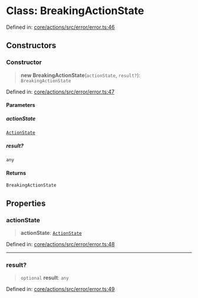 # Class: BreakingActionState

Defined in: [core/actions/src/error/error.ts:46](https://github.com/LaWebcapsule/orbits/blob/6d5fcb96a52f50e33dec256b205946535214bcf9/core/actions/src/error/error.ts#L46)

## Constructors

### Constructor

> **new BreakingActionState**(`actionState`, `result?`): `BreakingActionState`

Defined in: [core/actions/src/error/error.ts:47](https://github.com/LaWebcapsule/orbits/blob/6d5fcb96a52f50e33dec256b205946535214bcf9/core/actions/src/error/error.ts#L47)

#### Parameters

##### actionState

[`ActionState`](../enumerations/ActionState.md)

##### result?

`any`

#### Returns

`BreakingActionState`

## Properties

### actionState

> **actionState**: [`ActionState`](../enumerations/ActionState.md)

Defined in: [core/actions/src/error/error.ts:48](https://github.com/LaWebcapsule/orbits/blob/6d5fcb96a52f50e33dec256b205946535214bcf9/core/actions/src/error/error.ts#L48)

***

### result?

> `optional` **result**: `any`

Defined in: [core/actions/src/error/error.ts:49](https://github.com/LaWebcapsule/orbits/blob/6d5fcb96a52f50e33dec256b205946535214bcf9/core/actions/src/error/error.ts#L49)
